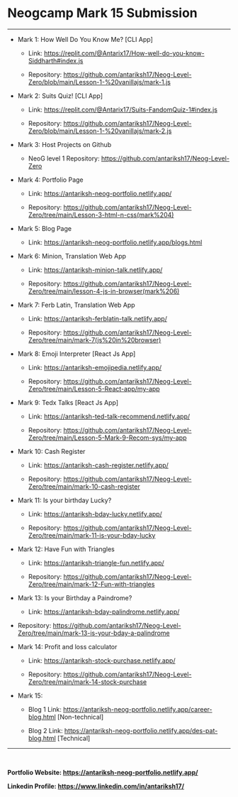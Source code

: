  Neogcamp Mark 15 Submission
===============
<hr>

- Mark 1: How Well Do You Know Me? [CLI App]
  - Link: https://replit.com/@Antarix17/How-well-do-you-know-Siddharth#index.js
  
  - Repository: https://github.com/antariksh17/Neog-Level-Zero/blob/main/Lesson-1-%20vanillajs/mark-1.js
- Mark 2: Suits Quiz! [CLI App]
  - Link: https://replit.com/@Antarix17/Suits-FandomQuiz-1#index.js

  - Repository: https://github.com/antariksh17/Neog-Level-Zero/blob/main/Lesson-1-%20vanillajs/mark-2.js

- Mark 3: Host Projects on Github
  - NeoG level 1 Repository: https://github.com/antariksh17/Neog-Level-Zero
  
- Mark 4: Portfolio Page
  - Link: https://antariksh-neog-portfolio.netlify.app/    

  - Repository: https://github.com/antariksh17/Neog-Level-Zero/tree/main/Lesson-3-html-n-css(mark%204)

- Mark 5: Blog Page
  - Link: https://antariksh-neog-portfolio.netlify.app/blogs.html 
  
- Mark 6: Minion, Translation Web App
  - Link: https://antariksh-minion-talk.netlify.app/

  - Repository: https://github.com/antariksh17/Neog-Level-Zero/tree/main/lesson-4-js-in-browser(mark%206)

- Mark 7: Ferb Latin, Translation Web App
  - Link: https://antariksh-ferblatin-talk.netlify.app/

  - Repository: https://github.com/antariksh17/Neog-Level-Zero/tree/main/mark-7(js%20in%20browser)

- Mark 8: Emoji Interpreter [React Js App]
  - Link: https://antariksh-emojipedia.netlify.app/

  - Repository: https://github.com/antariksh17/Neog-Level-Zero/tree/main/Lesson-5-React-app/my-app

- Mark 9: Tedx Talks [React Js App]
  - Link: https://antariksh-ted-talk-recommend.netlify.app/

  - Repository: https://github.com/antariksh17/Neog-Level-Zero/tree/main/Lesson-5-Mark-9-Recom-sys/my-app      

- Mark 10: Cash Register
  - Link: https://antariksh-cash-register.netlify.app/   

   - Repository: https://github.com/antariksh17/Neog-Level-Zero/tree/main/mark-10-cash-register

- Mark 11: Is your birthday Lucky?
  - Link: https://antariksh-bday-lucky.netlify.app/      

  - Repository: https://github.com/antariksh17/Neog-Level-Zero/tree/main/mark-11-is-your-bday-lucky
 
- Mark 12: Have Fun with Triangles
  - Link: https://antariksh-triangle-fun.netlify.app/    

  - Repository: https://github.com/antariksh17/Neog-Level-Zero/tree/main/mark-12-Fun-with-triangles
 
- Mark 13: Is your Birthday a Paindrome?
  - Link: https://antariksh-bday-palindrome.netlify.app/  

 - Repository: https://github.com/antariksh17/Neog-Level-Zero/tree/main/mark-13-is-your-bday-a-palindrome
  
- Mark 14: Profit and loss calculator
  - Link: https://antariksh-stock-purchase.netlify.app/   

  - Repository: https://github.com/antariksh17/Neog-Level-Zero/tree/main/mark-14-stock-purchase
 
- Mark 15:
  - Blog 1 Link: https://antariksh-neog-portfolio.netlify.app/career-blog.html [Non-technical]

  - Blog 2 Link: https://antariksh-neog-portfolio.netlify.app/des-pat-blog.html [Technical]

<hr>
<br>

<strong>Portfolio Website: https://antariksh-neog-portfolio.netlify.app/ </strong>

<strong>Linkedin Profile:  https://www.linkedin.com/in/antariksh17/ </strong>








